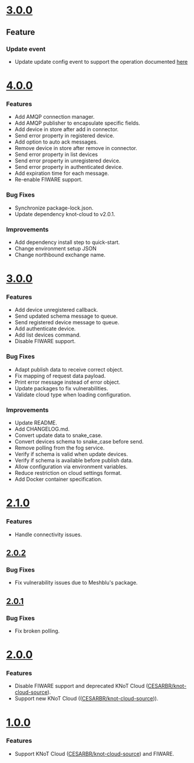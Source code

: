 # [3.0.0](https://github.com/CESARBR/knot-cloud-sdk-js-amqp/compare/v4.0.0...v5.0.0)

## Feature
### Update event

  - Update update config event to support the operation documented [here](https://github.com/CESARBR/knot-babeltower/blob/master/docs/events.md)

# [4.0.0](https://github.com/CESARBR/knot-fog-connector/compare/v3.0.0...v4.0.0)

### Features

- Add AMQP connection manager.
- Add AMQP publisher to encapsulate specific fields.
- Add device in store after add in connector.
- Send error property in registered device.
- Add option to auto ack messages.
- Remove device in store after remove in connector.
- Send error property in list devices
- Send error property in unregistered device.
- Send error property in authenticated device.
- Add expiration time for each message.
- Re-enable FIWARE support.

### Bug Fixes

- Synchronize package-lock.json.
- Update dependency knot-cloud to v2.0.1.

### Improvements

- Add dependency install step to quick-start.
- Change environment setup JSON
- Change northbound exchange name.

# [3.0.0](https://github.com/CESARBR/knot-fog-connector/compare/v2.1.0...v3.0.0)

### Features

- Add device unregistered callback.
- Send updated schema message to queue.
- Send registered device message to queue.
- Add authenticate device.
- Add list devices command.
- Disable FIWARE support.

### Bug Fixes

- Adapt publish data to receive correct object.
- Fix mapping of request data payload.
- Print error message instead of error object.
- Update packages to fix vulnerabilities.
- Validate cloud type when loading configuration.

### Improvements

- Update README.
- Add CHANGELOG.md.
- Convert update data to snake_case.
- Convert devices schema to snake_case before send.
- Remove polling from the fog service.
- Verify if schema is valid when update devices.
- Verify if schema is available before publish data.
- Allow configuration via environment variables.
- Reduce restriction on cloud settings format.
- Add Docker container specification.

# [2.1.0](https://github.com/CESARBR/knot-fog-connector/compare/v2.0.2...v2.1.0)

### Features

- Handle connectivity issues.

## [2.0.2](https://github.com/CESARBR/knot-fog-connector/compare/v2.0.1...v2.0.2)

### Bug Fixes

- Fix vulnerability issues due to Meshblu's package.

## [2.0.1](https://github.com/CESARBR/knot-fog-connector/compare/v2.0.0...v2.0.1)

### Bug Fixes

- Fix broken polling.

# [2.0.0](https://github.com/CESARBR/knot-fog-connector/compare/v1.0.0...v2.0.0)

### Features

- Disable FIWARE support and deprecated KNoT Cloud ([CESARBR/knot-cloud-source](https://github.com/CESARBR/knot-cloud-source)).
- Support new KNoT Cloud (([CESARBR/knot-cloud-source](https://github.com/CESARBR/knot-cloud))).

# [1.0.0](https://github.com/CESARBR/knot-fog-connector/compare/a6e150c...v1.0.0)

### Features

- Support KNoT Cloud ([CESARBR/knot-cloud-source](https://github.com/CESARBR/knot-cloud-source)) and FIWARE.
